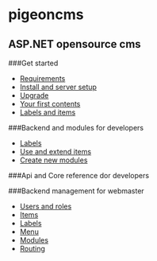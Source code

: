 # pigeoncms
ASP.NET opensource cms
---
###Get started
* [Requirements](wiki/base/requirements.md)
* [Install and server setup](wiki/base/install.md)
* [Upgrade](wiki/base/upgrade.md)
* [Your first contents](wiki/base/first-contents.md)
* [Labels and items](wiki/base/labels-and-items.md)

###Backend and modules for developers
* [Labels](wiki/dev/labels.md)
* [Use and extend items](wiki/dev/items.md)
* [Create new modules](wiki/dev/modules.md)

###Api and Core reference dor developers

###Backend management for webmaster
* [Users and roles](wiki/web/users-and-roles.md)
* [Items](wiki/web/items.md)
* [Labels](wiki/web/labels.md)
* [Menu](wiki/web/menu.md)
* [Modules](wiki/web/modules.md)
* [Routing](wiki/web/routing.md)



